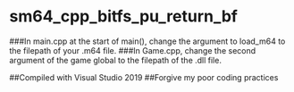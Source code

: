 # sm64_cpp_bitfs_pu_return_bf

###In main.cpp at the start of main(), change the argument to load_m64 to the filepath of your .m64 file.
###In Game.cpp, change the second argument of the game global to the filepath of the .dll file.

##Compiled with Visual Studio 2019
##Forgive my poor coding practices